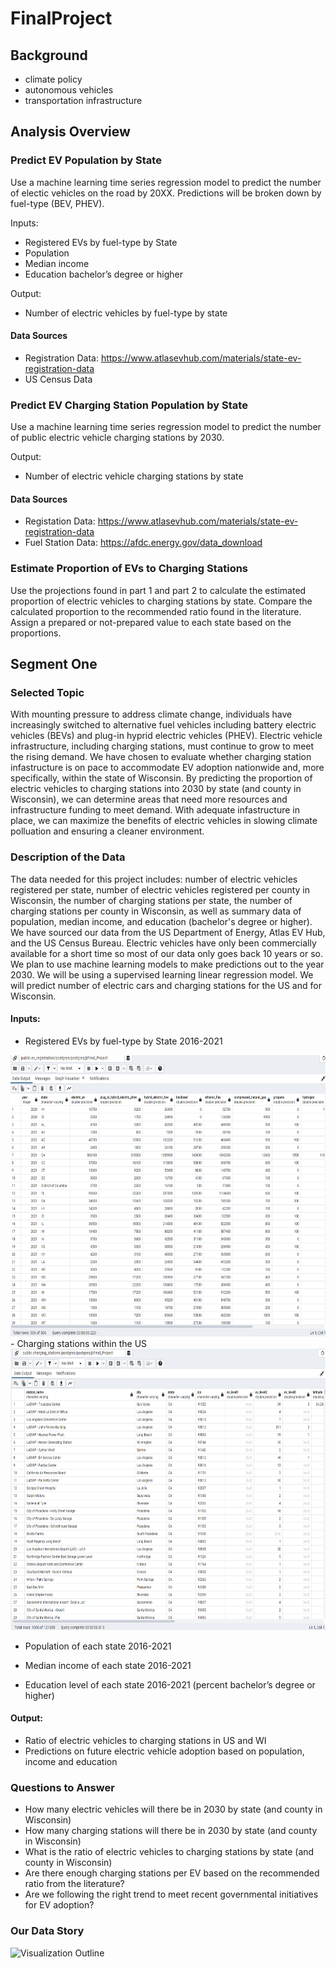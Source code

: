 # FinalProject

## Background
- climate policy
- autonomous vehicles
- transportation infrastructure

## Analysis Overview

### Predict EV Population by State
Use a machine learning time series regression model to predict the number of electic vehicles on the road by 20XX. Predictions will be broken down by fuel-type (BEV, PHEV). 

Inputs: 
- Registered EVs by fuel-type by State
- Population
- Median income
- Education bachelor’s degree or higher  

Output:
- Number of electric vehicles by fuel-type by state

#### Data Sources
- Registration Data: https://www.atlasevhub.com/materials/state-ev-registration-data
- US Census Data


### Predict EV Charging Station Population by State
Use a machine learning time series regression model to predict the number of public electric vehicle charging stations by 2030. 

Output: 
- Number of electric vehicle charging stations by state

#### Data Sources
- Registation Data: https://www.atlasevhub.com/materials/state-ev-registration-data 
- Fuel Station Data: https://afdc.energy.gov/data_download

### Estimate Proportion of EVs to Charging Stations
Use the projections found in part 1 and part 2 to calculate the estimated proportion of electric vehicles to charging stations by state. Compare the calculated proportion to the recommended ratio found in the literature. Assign a prepared or not-prepared value to each state based on the proportions. 






## Segment One 

### Selected Topic

With mounting pressure to address climate change, individuals have increasingly switched to alternative fuel vehicles including battery electric vehicles (BEVs) and plug-in hyprid electric vehicles (PHEV). Electric vehicle infrastructure, including charging stations, must continue to grow to meet the rising demand. We have chosen to evaluate whether charging station infastructure is on pace to accommodate EV adoption nationwide and, more specifically, within the state of Wisconsin. By predicting the proportion of electric vehicles to charging stations into 2030 by state (and county in Wisconsin), we can determine areas that need more resources and infrastructure funding to meet demand. With adequate infastructure in place, we can maximize the benefits of electric vehicles in slowing climate polluation and ensuring a cleaner environment.      

### Description of the Data

The data needed for this project includes: number of electric vehicles registered per state, number of electric vehicles registered per county in Wisconsin, the number of charging stations per state, the number of charging stations per county in Wisconsin, as well as summary data of population, median income, and education (bachelor's degree or higher). We have sourced our data from the US Department of Energy, Atlas EV Hub, and the US Census Bureau. Electric vehicles have only been commercially available for a short time so most of our data only goes back 10 years or so. We plan to use machine learning models to make predictions out to the year 2030.  We will be using a supervised learning linear regression model.  We will predict number of electric cars and charging stations for the US and for Wisconsin.

#### Inputs: 
- Registered EVs by fuel-type by State 2016-2021
<img src="Images/ev_registration_table.png" alt="Alt text" width="600" height="450">
- Charging stations within the US
<img src="Images/charging_stations.png" alt="Alt text" width="600" height="450">

- Population of each state 2016-2021

- Median income of each state 2016-2021

- Education level of each state 2016-2021 (percent bachelor’s degree or higher) 

#### Output:
- Ratio of electric vehicles to charging stations in US and WI
- Predictions on future electric vehicle adoption based on population, income and education

### Questions to Answer

*	How many electric vehicles will there be in 2030 by state (and county in Wisconsin)
* How many charging stations will there be in 2030 by state (and county in Wisconsin) 
* What is the ratio of electric vehicles to charging stations by state (and county in Wisconsin)
* Are there enough charging stations per EV based on the recommended ratio from the literature?
* Are we following the right trend to meet recent governmental initiatives for EV adoption?

### Our Data Story

![Visualization Outline](https://user-images.githubusercontent.com/109118631/232955805-68ffa008-364c-418f-bdb4-9a969da9cfc7.png)

